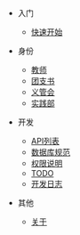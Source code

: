 ﻿* 入门

  * [快速开始](/#quick-start)

* 身份

  * [教师](/teacher/readme.md)
  * [团支书](/secretary/readme.md)
  * [义管会](/admin/readme.md)
  * [实践部](/system/readme.md)

* 开发

  * [API列表](developer/api.md)
  * [数据库规范](developer/databasecfg.md)
  * [权限说明](developer/authorization.md)
  * [TODO](developer/todolst.md)
  * [开发日志](developer/log.md)

* 其他

  * [关于](about.md)
